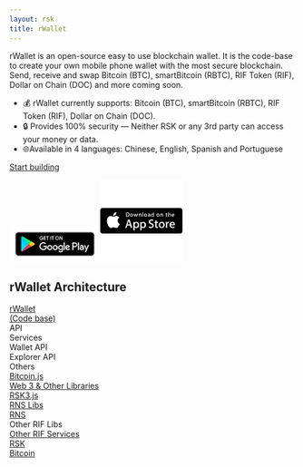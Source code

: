 ```yaml
---
layout: rsk
title: rWallet
---
```


rWallet is an open-source easy to use blockchain wallet. It is the code-base to create your own mobile phone wallet with the most secure blockchain. Send, receive and swap Bitcoin (BTC), smartBitcoin (RBTC), RIF Token (RIF), Dollar on Chain (DOC) and more coming soon.

- 💰 rWallet currently supports: Bitcoin (BTC), smartBitcoin (RBTC), RIF Token (RIF), Dollar on Chain (DOC). 
- 🔒 Provides 100% security — Neither RSK or any 3rd party can access your money or data.
- 🌐Available in 4 languages: Chinese, English, Spanish and Portuguese

<a href="http://github.com/rsksmart/rwallet" target="_blank" class="green-button">Start building</a>

<a href="https://play.google.com/store/apps/details?id=com.rsk.rwallet.v2" target="blank"><img src="/assets/img/rwallet/android/google-play-badge.png" style="width: 160px; margin:0; padding:0;"></a><a href="https://apps.apple.com/us/app/id1489241342" target="blank"><img src="/assets/img/rwallet/ios/app-store-badge.svg" style="width: 145px; margin:0; padding:0;"></a>

## rWallet Architecture

<div class="graph">
    <div class="row">
    <div id="rWallet" class="col-sm-5 col-12">
        <div class="grafbox green-rsk">
            <a href="http://github.com/rsksmart/rwallet">rWallet<br>(Code base)</a>
        </div>
    </div>
    </div>
    <div id="api_services_group" class="row grafboxrow">
    <div class="col-sm-2 col-12">API<br>Services</div>
    <div class="col-sm-10 col-12">
        <div class="row justify-content-center">
            <div id="walletAPI" class="col-4">
                <div id="walletAPI_content" class="grafbox green-rsk">
                <span>Wallet API</span>
                </div>
            </div>
            <div id="explorerAPI" class="col-4">
                <div class="grafbox green-rsk">
                <span>Explorer API</span>
                </div>
            </div>
            <div class="col-4">
                <div class="grafbox grey">
                <span>Others</span>
                </div>
            </div>
        </div>
    </div>
    </div>
    <div class="row">
    <div id="bitcoinjs" class="col-2 pl-0 pr-0-sm">
        <div class="grafbox h-100 rsk_orange">
            <span class="rotate"><a href="https://www.npmjs.com/package/bitcoinjs-lib" target="_blank">Bitcoin.js</a></span>
        </div>
    </div>
    <div id="group-row" class="col-10 pr-0">
        <div class="row rowtop">
            <div class="col-3 pr-0-sm">
                <div class="grafbox h-100 rsk_orange">
                <span class="rotate"><a href="/libraries/">Web 3 & Other Libraries</a></span>
                </div>
            </div>
            <div id="rsk3" class="col-sm-4 col-3 pr-0-sm">
                <div class="grafbox h-100 rsk_orange">
                <span class="rotate"><a href="/libraries/">RSK3.js</a></span>
                </div>
            </div>
            <div class="col-sm-5 col-6">
                <div class="row justify-content-center">
                <div class="col-6 pr-0-sm">
                    <div class="row justify-content-center">
                        <div id="rnslibs" class="col">
                            <div class="grafbox one-third-height rsk_orange">
                            <span class=""><a href="/rif/rns/libs/">RNS Libs</a></span>
                            </div>
                        </div>
                    </div>
                    <div class="row justify-content-center">
                        <div class="col">
                            <div class="grafbox rif_blue">
                            <span class=""><a href="/rif/rns/">RNS</a></span>
                            </div>
                        </div>
                    </div>
                </div>
                <div class="col-6 pr-0-sm">
                    <div class="row justify-content-center">
                        <div class="col">
                            <div class="grafbox one-third-height grey">
                            Other RIF Libs
                            </div>
                        </div>
                    </div>
                    <div class="row justify-content-center">
                        <div class="col">
                            <div class="grafbox grey">
                            <a href="/rif/">Other RIF Services</a>
                            </div>
                        </div>
                    </div>
                </div>
                </div>
            </div>
        </div>
        <!-- fin row top --> 
        <div class="row rowbottom">
            <div class="col-12 pr-0-sm">
                <div id="graph-rsk" class="grafbox green-rsk-solid">
                <a href="/rsk/">RSK</a>
                </div>
            </div>
        </div>
    </div>
    </div>
    <div class="row has-unique-col bitcoin">
    <div class="col-12 grafbox orange-bitcoin"><a href="https://bitcoin.org/en/development" target="_blank">Bitcoin</a></div>
    </div>
</div>